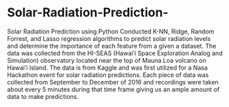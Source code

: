 # Solar-Radiation-Prediction-
Solar Radiation Prediction using Python
Conducted K-NN, Ridge, Random Forrest, and Lasso regression algorithms to predict solar radiation
levels and determine the importance of each feature from a given a dataset. The data was collected from the HI-SEAS (Hawai’i Space Exploration Analog and Simulation) observatory located near the top of Mauna Loa volcano on Hawai’i Island. The data is from Kaggle and was first utilized for a Nasa Hackathon event for solar radiation predictions. Each piece of data was collected from September to December of 2016 and recordings were taken about every 5 minutes during that time frame giving us an ample amount of data to make predictions.
